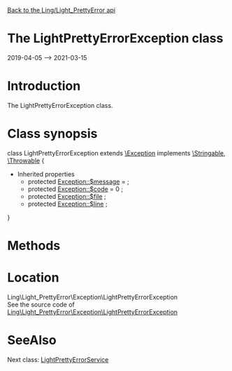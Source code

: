 [Back to the Ling/Light_PrettyError api](https://github.com/lingtalfi/Light_PrettyError/blob/master/doc/api/Ling/Light_PrettyError.md)



The LightPrettyErrorException class
================
2019-04-05 --> 2021-03-15






Introduction
============

The LightPrettyErrorException class.



Class synopsis
==============


class <span class="pl-k">LightPrettyErrorException</span> extends [\Exception](http://php.net/manual/en/class.exception.php) implements [\Stringable](https://wiki.php.net/rfc/stringable), [\Throwable](http://php.net/manual/en/class.throwable.php) {

- Inherited properties
    - protected  [Exception::$message](#property-message) =  ;
    - protected  [Exception::$code](#property-code) = 0 ;
    - protected  [Exception::$file](#property-file) ;
    - protected  [Exception::$line](#property-line) ;

}






Methods
==============






Location
=============
Ling\Light_PrettyError\Exception\LightPrettyErrorException<br>
See the source code of [Ling\Light_PrettyError\Exception\LightPrettyErrorException](https://github.com/lingtalfi/Light_PrettyError/blob/master/Exception/LightPrettyErrorException.php)



SeeAlso
==============
Next class: [LightPrettyErrorService](https://github.com/lingtalfi/Light_PrettyError/blob/master/doc/api/Ling/Light_PrettyError/Service/LightPrettyErrorService.md)<br>
